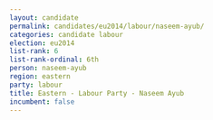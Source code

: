 ```yaml
---
layout: candidate
permalink: candidates/eu2014/labour/naseem-ayub/
categories: candidate labour
election: eu2014
list-rank: 6
list-rank-ordinal: 6th
person: naseem-ayub
region: eastern
party: labour
title: Eastern - Labour Party - Naseem Ayub
incumbent: false
---
```

